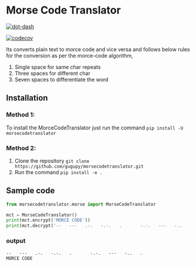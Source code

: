 # Morse Code Translator

[![dot-dash](dotdash.png)](https://en.wikipedia.org/wiki/Morse_code)

[![codecov](https://codecov.io/gh/gugupy/morsecodetranslator/branch/master/graph/badge.svg?token=TG5AR36QNI)](https://codecov.io/gh/gugupy/morcecodetranslator)

Its converts plain text to morce code and vice versa and follows below rules for the conversion as per the morce-code algorithm,  
1. Single space for same char repeats  
2. Three spaces for different char  
3. Seven spaces to differentiate the word  

## Installation

### Method 1:
To install the MorceCodeTranslator just run the command `pip install -U morsecodetranslator`

### Method 2:
1. Clone the repository `git clone https://github.com/gugupy/morsecodetranslator.git`
2. Run the command `pip install -e .`


## Sample code
```python
from morsecodetranslator.morse import MorseCodeTranslator

mct = MorseCodeTranslator()
print(mct.encrypt('MORCE CODE'))
print(mct.decrypt('--   ---   .-.   -.-.   .       -.-.   ---   -..   .'))
```
### output
``` textmate
--   ---   .-.   -.-.   .       -.-.   ---   -..   .  
MORCE CODE
```
